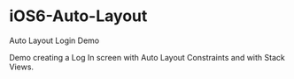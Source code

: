 # iOS6-Auto-Layout
Auto Layout Login Demo

Demo creating a Log In screen with Auto Layout Constraints and with Stack Views.
